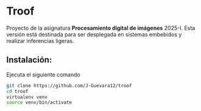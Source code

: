 # Troof

Proyecto de la asignatura **Procesamiento digital de imágenes** 2025-I. Esta versión está destinada para ser desplegada en sistemas embebidos y realizar inferencias ligeras.

## Instalación:

Ejecuta el siguiente comando

```bash
git clone https://github.com/J-Guevara12/troof
cd troof
virtualenv venv
source venv/bin/activate
```
